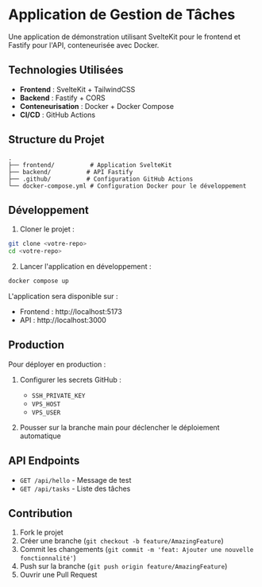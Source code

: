 # Application de Gestion de Tâches

Une application de démonstration utilisant SvelteKit pour le frontend et Fastify pour l'API, conteneurisée avec Docker.

## Technologies Utilisées

- **Frontend** : SvelteKit + TailwindCSS
- **Backend** : Fastify + CORS
- **Conteneurisation** : Docker + Docker Compose
- **CI/CD** : GitHub Actions

## Structure du Projet

```
.
├── frontend/          # Application SvelteKit
├── backend/          # API Fastify
├── .github/          # Configuration GitHub Actions
└── docker-compose.yml # Configuration Docker pour le développement
```

## Développement

1. Cloner le projet :
```bash
git clone <votre-repo>
cd <votre-repo>
```

2. Lancer l'application en développement :
```bash
docker compose up
```

L'application sera disponible sur :
- Frontend : http://localhost:5173
- API : http://localhost:3000

## Production

Pour déployer en production :

1. Configurer les secrets GitHub :
   - `SSH_PRIVATE_KEY`
   - `VPS_HOST`
   - `VPS_USER`

2. Pousser sur la branche main pour déclencher le déploiement automatique

## API Endpoints

- `GET /api/hello` - Message de test
- `GET /api/tasks` - Liste des tâches

## Contribution

1. Fork le projet
2. Créer une branche (`git checkout -b feature/AmazingFeature`)
3. Commit les changements (`git commit -m 'feat: Ajouter une nouvelle fonctionnalité'`)
4. Push sur la branche (`git push origin feature/AmazingFeature`)
5. Ouvrir une Pull Request